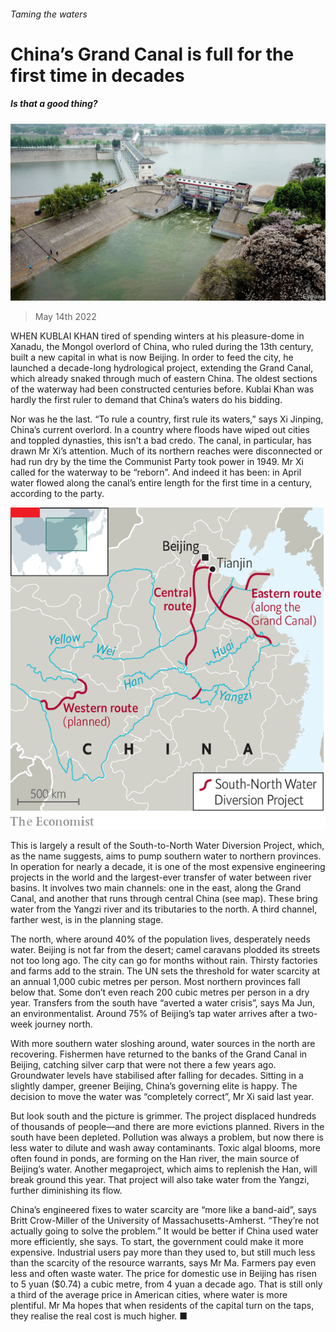 ###### Taming the waters

# China’s Grand Canal is full for the first time in decades 

##### Is that a good thing? 

![image](images/20220514_cnp502.jpg) 

> May 14th 2022 

WHEN KUBLAI KHAN tired of spending winters at his pleasure-dome in Xanadu, the Mongol overlord of China, who ruled during the 13th century, built a new capital in what is now Beijing. In order to feed the city, he launched a decade-long hydrological project, extending the Grand Canal, which already snaked through much of eastern China. The oldest sections of the waterway had been constructed centuries before. Kublai Khan was hardly the first ruler to demand that China’s waters do his bidding.

Nor was he the last. “To rule a country, first rule its waters,” says Xi Jinping, China’s current overlord. In a country where floods have wiped out cities and toppled dynasties, this isn’t a bad credo. The canal, in particular, has drawn Mr Xi’s attention. Much of its northern reaches were disconnected or had run dry by the time the Communist Party took power in 1949. Mr Xi called for the waterway to be “reborn”. And indeed it has been: in April water flowed along the canal’s entire length for the first time in a century, according to the party.

![image](images/20220514_CNM994.png) 


This is largely a result of the South-to-North Water Diversion Project, which, as the name suggests, aims to pump southern water to northern provinces. In operation for nearly a decade, it is one of the most expensive engineering projects in the world and the largest-ever transfer of water between river basins. It involves two main channels: one in the east, along the Grand Canal, and another that runs through central China (see map). These bring water from the Yangzi river and its tributaries to the north. A third channel, farther west, is in the planning stage.

The north, where around 40% of the population lives, desperately needs water. Beijing is not far from the desert; camel caravans plodded its streets not too long ago. The city can go for months without rain. Thirsty factories and farms add to the strain. The UN sets the threshold for water scarcity at an annual 1,000 cubic metres per person. Most northern provinces fall below that. Some don’t even reach 200 cubic metres per person in a dry year. Transfers from the south have “averted a water crisis”, says Ma Jun, an environmentalist. Around 75% of Beijing’s tap water arrives after a two-week journey north.

With more southern water sloshing around, water sources in the north are recovering. Fishermen have returned to the banks of the Grand Canal in Beijing, catching silver carp that were not there a few years ago. Groundwater levels have stabilised after falling for decades. Sitting in a slightly damper, greener Beijing, China’s governing elite is happy. The decision to move the water was “completely correct”, Mr Xi said last year.

But look south and the picture is grimmer. The project displaced hundreds of thousands of people—and there are more evictions planned. Rivers in the south have been depleted. Pollution was always a problem, but now there is less water to dilute and wash away contaminants. Toxic algal blooms, more often found in ponds, are forming on the Han river, the main source of Beijing’s water. Another megaproject, which aims to replenish the Han, will break ground this year. That project will also take water from the Yangzi, further diminishing its flow.

China’s engineered fixes to water scarcity are “more like a band-aid”, says Britt Crow-Miller of the University of Massachusetts-Amherst. “They’re not actually going to solve the problem.” It would be better if China used water more efficiently, she says. To start, the government could make it more expensive. Industrial users pay more than they used to, but still much less than the scarcity of the resource warrants, says Mr Ma. Farmers pay even less and often waste water. The price for domestic use in Beijing has risen to 5 yuan ($0.74) a cubic metre, from 4 yuan a decade ago. That is still only a third of the average price in American cities, where water is more plentiful. Mr Ma hopes that when residents of the capital turn on the taps, they realise the real cost is much higher. ■

